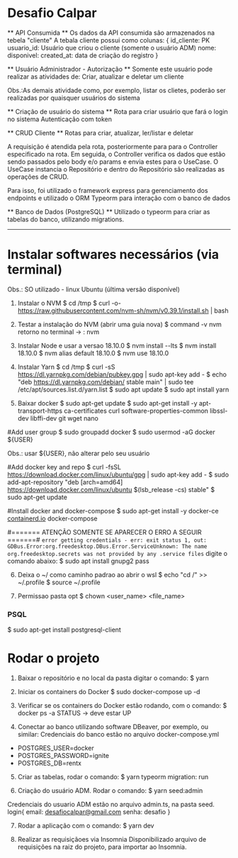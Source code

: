 # Desafio Calpar

** API Consumida **
Os dados da API consumida são armazenados na tebela "cliente"
A tebala cliente possui como colunas:
{
    id_cliente: PK
    usuario_id: Usuário que criou o cliente (somente o usuário ADM)
    nome: 
    disponivel:
    created_at: data de criação do registro
}

** Usuário Administrador - Autorização **
Somente este usuário pode realizar as atividades de: Criar, atualizar e deletar um cliente

Obs.:As demais atividade como, por exemplo, listar os clietes, poderão ser realizadas por quaisquer usuários do sistema

** Criação de usuário do sistema **
Rota para criar usuário que fará o login no sistema
Autenticação com token

** CRUD Cliente **
Rotas para criar, atualizar, ler/listar e deletar 

A requisição é atendida pela rota, posteriormente para para o Controller especificado na rota. Em seguida, o Controller verifica os dados que estão sendo passados pelo body e/o params e envia estes para o UseCase. O UseCase instancia o Repositório e dentro do Repositório são realizadas as operações de CRUD.

Para isso, foi utilizado o framework express para gerenciamento dos endpoints e utilizado o ORM Typeorm para interação com o banco de dados

** Banco de Dados (PostgreSQL) ** 
Utilizado o typeorm para criar as tabelas do banco, utilizando migrations.

--------------------------------------------------------------------------------------------------------------------------------
# Instalar softwares necessários (via terminal) 
Obs.: SO utilizado - linux Ubuntu (última versão disponível)

1. Instalar o NVM
$ cd /tmp
$ curl -o- https://raw.githubusercontent.com/nvm-sh/nvm/v0.39.1/install.sh | bash

2. Testar a instalação do NVM (abrir uma guia nova)
$ command -v nvm
retorno no terminal → :  nvm

3. Instalar Node e usar a versao 18.10.0
$ nvm install --lts
$ nvm install 18.10.0
$ nvm alias default 18.10.0
$ nvm use 18.10.0

4. Instalar Yarn
$ cd /tmp
$ curl -sS https://dl.yarnpkg.com/debian/pubkey.gpg | sudo apt-key add -
$ echo "deb https://dl.yarnpkg.com/debian/ stable main" | sudo tee /etc/apt/sources.list.d/yarn.list
$ sudo apt update
$ sudo apt install yarn

5. Baixar docker 
$ sudo apt-get update
$ sudo apt-get install -y apt-transport-https ca-certificates curl software-properties-common libssl-dev libffi-dev git wget nano

#Add user group
$ sudo groupadd docker
$ sudo usermod -aG docker ${USER}

Obs.: usar ${USER}, não alterar pelo seu usuário

#Add docker key and repo
$ curl -fsSL https://download.docker.com/linux/ubuntu/gpg | sudo apt-key add -
$ sudo add-apt-repository "deb [arch=amd64] https://download.docker.com/linux/ubuntu $(lsb_release -cs) stable"
$ sudo apt-get update

#Install docker and docker-compose
$ sudo apt-get install -y docker-ce [containerd.io](http://containerd.io/) docker-compose

#======= ATENÇÃO SOMENTE SE APARECER O ERRO A SEGUIR =======#
`error getting credentials - err: exit status 1, out: GDBus.Error:org.freedesktop.DBus.Error.ServiceUnknown: The name org.freedesktop.secrets was not provided by any .service files`
digite o comando abaixo: 
$ sudo apt install gnupg2 pass

6. Deixa o ~/ como caminho padrao ao abrir o wsl 
$ echo "cd /" >> ~/.profile
$ source ~/.profile

7. Permissao pasta opt
$ chown <user_name> <file_name>

### PSQL
$ sudo apt-get install postgresql-client


# Rodar o projeto
1. Baixar o repositório e no local da pasta digitar o comando:
$ yarn

2. Iniciar os containers do Docker
$ sudo docker-compose up -d

3. Verificar se os containers do Docker estão rodando, com o comando:
$ docker ps -a 
STATUS -> deve estar UP

4. Conectar ao banco utilizando software DBeaver, por exemplo, ou similar:
Credenciais do banco estão no arquivo docker-compose.yml
- POSTGRES_USER=docker
- POSTGRES_PASSWORD=ignite   
- POSTGRES_DB=rentx 

5. Criar as tabelas, rodar o comando:
$ yarn typeorm migration: run

6. Criação do usuário ADM. Rodar o comando:
$ yarn seed:admin

Credenciais do usuario ADM estão no arquivo admin.ts, na pasta seed.
login{
    email: desafiocalpar@gmail.com
    senha: desafio
}

7. Rodar a aplicação com o comando:
$ yarn dev

8. Realizar as requisiçãoes via Insomnia
Disponibilizado arquivo de requisições na raiz do projeto, para importar ao Insomnia.
